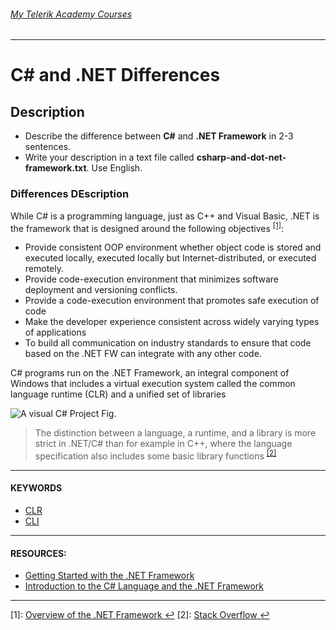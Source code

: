###### [My Telerik Academy Courses](https://github.com/nikolovdeyan/TelerikAcademy) 
-------------------------------------

C# and .NET Differences
=====================================

## Description
- Describe the difference between **C#** and **.NET Framework** in 2-3 sentences.
- Write your description in a text file called **csharp-and-dot-net-framework.txt**. Use English.


### Differences DEscription
 While C# is a programming language, just as C++ and Visual Basic, .NET is the framework that is designed around the following objectives <sup id="a1">[[1]](#f1)</sup>:
 
- Provide consistent OOP environment whether object code is stored and executed locally, executed locally but Internet-distributed, or executed remotely.
- Provide code-execution environment that minimizes software deployment and versioning conflicts.
- Provide a code-execution environment that promotes safe execution of code
- Make the developer experience consistent across widely varying types of applications
- To build all communication on industry standards to ensure that code based on the .NET FW can integrate with any other code.

C# programs run on the .NET Framework, an integral component of Windows that includes a virtual execution system called the common language runtime (CLR) and a unified  set of libraries 

![A visual C# Project Fig.](https://i-msdn.sec.s-msft.com/dynimg/IC15013.jpeg)

>The distinction between a language, a runtime, and a library is more strict in .NET/C# than for example in C++, where the language specification also includes some basic library functions <sup id="a2">[[2]](#f2)</sup>

------------------------------

#### KEYWORDS
- [CLR](https://en.wikipedia.org/wiki/Common_Language_Runtime)
- [CLI](https://en.wikipedia.org/wiki/Common_Language_Infrastructure)

---------------------------
#### RESOURCES:
- [Getting Started with the .NET Framework](https://msdn.microsoft.com/en-us/library/hh425099.aspx)
- [Introduction to the C# Language and the .NET Framework](https://msdn.microsoft.com/en-us/library/z1zx9t92.aspx)

------------------------
<a id="f1">[1]</a>: [Overview of the .NET Framework](https://msdn.microsoft.com/en-us/library/zw4w595w.aspx)[ ↩](#a1)
<a id="f2">[2]</a>: [Stack Overflow](http://stackoverflow.com/questions/2724864/what-is-the-difference-between-c-sharp-and-net)[ ↩](#a2)
